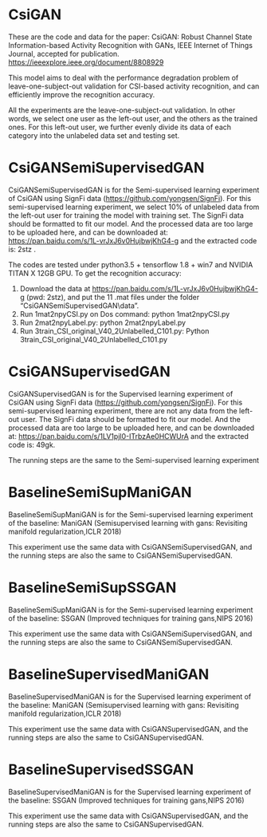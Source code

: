 # CsiGAN

These are the code and data for the paper: CsiGAN: Robust Channel State Information-based Activity Recognition with GANs, IEEE Internet of Things Journal, accepted for publication. https://ieeexplore.ieee.org/document/8808929

This model aims to deal with the performance degradation problem of leave-one-subject-out validation for CSI-based activity recognition, and can efficiently improve the recognition accuracy. 


All the experiments are the leave-one-subject-out validation. In other words, we select one user as the left-out user, and the others as the trained ones. For this left-out user, we further evenly divide its data of each category into the unlabeled data set and testing set.  

# CsiGANSemiSupervisedGAN

CsiGANSemiSupervisedGAN is for the Semi-supervised learning experiment of CsiGAN using SignFi data (https://github.com/yongsen/SignFi).  For this semi-supervised learning experiment, we select 10% of unlabeled data from the left-out user for training the model with training set.  The SignFi data should be formatted to fit our model. And the processed data are too large to be uploaded here, and can be downloaded at: https://pan.baidu.com/s/1L-vrJxJ6v0HujbwjKhG4-g  and the extracted code is: 2stz .

The codes are tested under python3.5 + tensorflow 1.8 + win7 and NVIDIA TITAN X 12GB GPU. 
To get the recognition accuracy:
  1.	Download the data at https://pan.baidu.com/s/1L-vrJxJ6v0HujbwjKhG4-g (pwd: 2stz), and put the 11 .mat files under the folder “CsiGANSemiSupervisedGAN\data”.
  2.	Run 1mat2npyCSI.py on Dos command:  python 1mat2npyCSI.py
  3.	Run 2mat2npyLabel.py: python 2mat2npyLabel.py
  4.	Run 3train_CSI_original_V40_2Unlabelled_C101.py: Python 3train_CSI_original_V40_2Unlabelled_C101.py


# CsiGANSupervisedGAN

CsiGANSupervisedGAN is for the Supervised learning experiment of CsiGAN using SignFi data (https://github.com/yongsen/SignFi).  For this semi-supervised learning experiment, there are not any data from the left-out user.  The SignFi data should be formatted to fit our model. And the processed data are too large to be uploaded here, and can be downloaded at: https://pan.baidu.com/s/1LV1pjl0-ITrbzAe0HCWUrA  and the extracted code is: 49gk.

The running steps are the same to the Semi-supervised learning experiment



# BaselineSemiSupManiGAN


BaselineSemiSupManiGAN is for the Semi-supervised learning experiment of the baseline: ManiGAN (Semisupervised learning with gans: Revisiting manifold regularization,ICLR 2018)

This experiment use the same data with CsiGANSemiSupervisedGAN, and the running steps are also the same to CsiGANSemiSupervisedGAN.


# BaselineSemiSupSSGAN

BaselineSemiSupManiGAN is for the Semi-supervised learning experiment of the baseline: SSGAN (Improved techniques for training gans,NIPS 2016)

This experiment use the same data with CsiGANSemiSupervisedGAN, and the running steps are also the same to CsiGANSemiSupervisedGAN.


# BaselineSupervisedManiGAN

BaselineSupervisedManiGAN is for the Supervised learning experiment of the baseline: ManiGAN (Semisupervised learning with gans: Revisiting manifold regularization,ICLR 2018)

This experiment use the same data with CsiGANSupervisedGAN, and the running steps are also the same to CsiGANSupervisedGAN.


# BaselineSupervisedSSGAN

BaselineSupervisedManiGAN is for the Supervised learning experiment of the baseline: SSGAN (Improved techniques for training gans,NIPS 2016)

This experiment use the same data with CsiGANSupervisedGAN, and the running steps are also the same to CsiGANSupervisedGAN.
